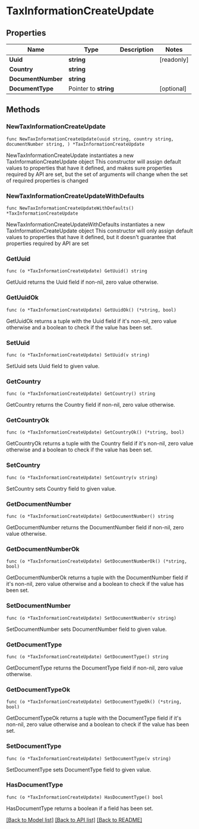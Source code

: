 # TaxInformationCreateUpdate

## Properties

Name | Type | Description | Notes
------------ | ------------- | ------------- | -------------
**Uuid** | **string** |  | [readonly] 
**Country** | **string** |  | 
**DocumentNumber** | **string** |  | 
**DocumentType** | Pointer to **string** |  | [optional] 

## Methods

### NewTaxInformationCreateUpdate

`func NewTaxInformationCreateUpdate(uuid string, country string, documentNumber string, ) *TaxInformationCreateUpdate`

NewTaxInformationCreateUpdate instantiates a new TaxInformationCreateUpdate object
This constructor will assign default values to properties that have it defined,
and makes sure properties required by API are set, but the set of arguments
will change when the set of required properties is changed

### NewTaxInformationCreateUpdateWithDefaults

`func NewTaxInformationCreateUpdateWithDefaults() *TaxInformationCreateUpdate`

NewTaxInformationCreateUpdateWithDefaults instantiates a new TaxInformationCreateUpdate object
This constructor will only assign default values to properties that have it defined,
but it doesn't guarantee that properties required by API are set

### GetUuid

`func (o *TaxInformationCreateUpdate) GetUuid() string`

GetUuid returns the Uuid field if non-nil, zero value otherwise.

### GetUuidOk

`func (o *TaxInformationCreateUpdate) GetUuidOk() (*string, bool)`

GetUuidOk returns a tuple with the Uuid field if it's non-nil, zero value otherwise
and a boolean to check if the value has been set.

### SetUuid

`func (o *TaxInformationCreateUpdate) SetUuid(v string)`

SetUuid sets Uuid field to given value.


### GetCountry

`func (o *TaxInformationCreateUpdate) GetCountry() string`

GetCountry returns the Country field if non-nil, zero value otherwise.

### GetCountryOk

`func (o *TaxInformationCreateUpdate) GetCountryOk() (*string, bool)`

GetCountryOk returns a tuple with the Country field if it's non-nil, zero value otherwise
and a boolean to check if the value has been set.

### SetCountry

`func (o *TaxInformationCreateUpdate) SetCountry(v string)`

SetCountry sets Country field to given value.


### GetDocumentNumber

`func (o *TaxInformationCreateUpdate) GetDocumentNumber() string`

GetDocumentNumber returns the DocumentNumber field if non-nil, zero value otherwise.

### GetDocumentNumberOk

`func (o *TaxInformationCreateUpdate) GetDocumentNumberOk() (*string, bool)`

GetDocumentNumberOk returns a tuple with the DocumentNumber field if it's non-nil, zero value otherwise
and a boolean to check if the value has been set.

### SetDocumentNumber

`func (o *TaxInformationCreateUpdate) SetDocumentNumber(v string)`

SetDocumentNumber sets DocumentNumber field to given value.


### GetDocumentType

`func (o *TaxInformationCreateUpdate) GetDocumentType() string`

GetDocumentType returns the DocumentType field if non-nil, zero value otherwise.

### GetDocumentTypeOk

`func (o *TaxInformationCreateUpdate) GetDocumentTypeOk() (*string, bool)`

GetDocumentTypeOk returns a tuple with the DocumentType field if it's non-nil, zero value otherwise
and a boolean to check if the value has been set.

### SetDocumentType

`func (o *TaxInformationCreateUpdate) SetDocumentType(v string)`

SetDocumentType sets DocumentType field to given value.

### HasDocumentType

`func (o *TaxInformationCreateUpdate) HasDocumentType() bool`

HasDocumentType returns a boolean if a field has been set.


[[Back to Model list]](../README.md#documentation-for-models) [[Back to API list]](../README.md#documentation-for-api-endpoints) [[Back to README]](../README.md)


